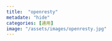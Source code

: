 ```yaml
---
title:  "openresty"
metadate: "hide"
categories: [通用]
image: "/assets/images/openresty.jpg"
---
```

